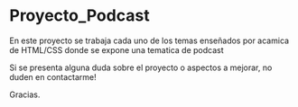 # Proyecto_Podcast

En este proyecto se trabaja cada uno de los temas enseñados por acamica de HTML/CSS donde se expone una tematica de podcast

Si se presenta alguna duda sobre el proyecto o aspectos a mejorar, no duden en contactarme! 

Gracias. 
